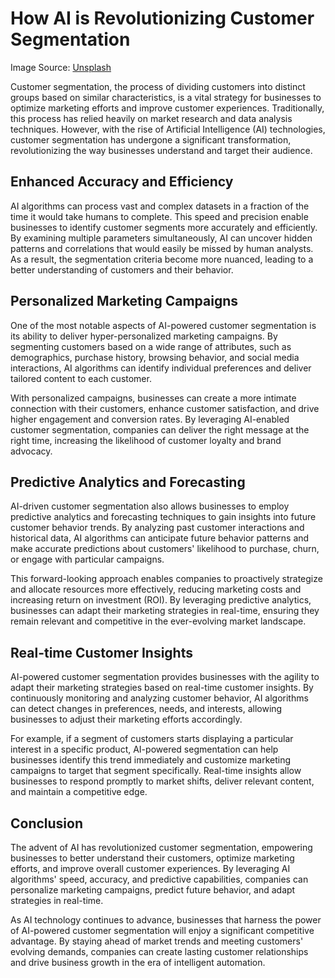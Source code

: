 # How AI is Revolutionizing Customer Segmentation

Image Source: [Unsplash](https://unsplash.com/photos/U2BIwH_wHTc)

Customer segmentation, the process of dividing customers into distinct groups based on similar characteristics, is a vital strategy for businesses to optimize marketing efforts and improve customer experiences. Traditionally, this process has relied heavily on market research and data analysis techniques. However, with the rise of Artificial Intelligence (AI) technologies, customer segmentation has undergone a significant transformation, revolutionizing the way businesses understand and target their audience.

## Enhanced Accuracy and Efficiency

AI algorithms can process vast and complex datasets in a fraction of the time it would take humans to complete. This speed and precision enable businesses to identify customer segments more accurately and efficiently. By examining multiple parameters simultaneously, AI can uncover hidden patterns and correlations that would easily be missed by human analysts. As a result, the segmentation criteria become more nuanced, leading to a better understanding of customers and their behavior.

## Personalized Marketing Campaigns

One of the most notable aspects of AI-powered customer segmentation is its ability to deliver hyper-personalized marketing campaigns. By segmenting customers based on a wide range of attributes, such as demographics, purchase history, browsing behavior, and social media interactions, AI algorithms can identify individual preferences and deliver tailored content to each customer.

With personalized campaigns, businesses can create a more intimate connection with their customers, enhance customer satisfaction, and drive higher engagement and conversion rates. By leveraging AI-enabled customer segmentation, companies can deliver the right message at the right time, increasing the likelihood of customer loyalty and brand advocacy.

## Predictive Analytics and Forecasting

AI-driven customer segmentation also allows businesses to employ predictive analytics and forecasting techniques to gain insights into future customer behavior trends. By analyzing past customer interactions and historical data, AI algorithms can anticipate future behavior patterns and make accurate predictions about customers' likelihood to purchase, churn, or engage with particular campaigns.

This forward-looking approach enables companies to proactively strategize and allocate resources more effectively, reducing marketing costs and increasing return on investment (ROI). By leveraging predictive analytics, businesses can adapt their marketing strategies in real-time, ensuring they remain relevant and competitive in the ever-evolving market landscape.

## Real-time Customer Insights

AI-powered customer segmentation provides businesses with the agility to adapt their marketing strategies based on real-time customer insights. By continuously monitoring and analyzing customer behavior, AI algorithms can detect changes in preferences, needs, and interests, allowing businesses to adjust their marketing efforts accordingly.

For example, if a segment of customers starts displaying a particular interest in a specific product, AI-powered segmentation can help businesses identify this trend immediately and customize marketing campaigns to target that segment specifically. Real-time insights allow businesses to respond promptly to market shifts, deliver relevant content, and maintain a competitive edge.

## Conclusion

The advent of AI has revolutionized customer segmentation, empowering businesses to better understand their customers, optimize marketing efforts, and improve overall customer experiences. By leveraging AI algorithms' speed, accuracy, and predictive capabilities, companies can personalize marketing campaigns, predict future behavior, and adapt strategies in real-time.

As AI technology continues to advance, businesses that harness the power of AI-powered customer segmentation will enjoy a significant competitive advantage. By staying ahead of market trends and meeting customers' evolving demands, companies can create lasting customer relationships and drive business growth in the era of intelligent automation.